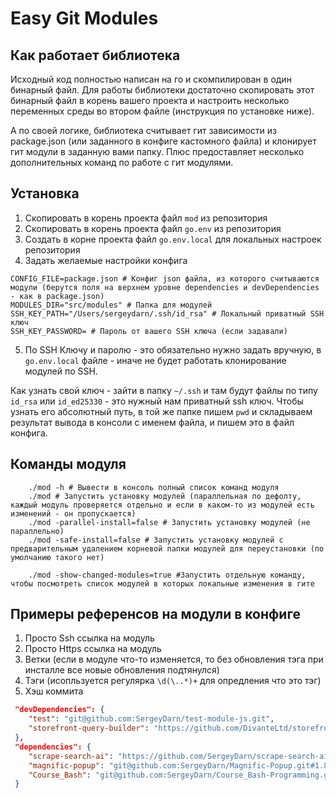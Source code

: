 # Easy Git Modules

## Как работает библиотека

Исходный код полностью написан на го и скомпилирован в один бинарный файл. Для работы библиотеки достаточно скопировать этот бинарный файл в корень вашего проекта и настроить несколько переменных среды во втором файле (инструкция по установке ниже).

А по своей логике, библиотека считывает гит зависимости из package.json (или заданного в конфиге кастомного файла) и клонирует гит модули в заданную вами папку. Плюс предоставляет несколько дополнительных команд по работе с гит модулями.

## Установка

1. Скопировать в корень проекта файл `mod` из репозитория
2. Скопировать в корень проекта файл `go.env` из репозитория
3. Cоздать в корне проекта файл `go.env.local` для локальных настроек репозитория
4. Задать желаемые настройки конфига
```.env 
CONFIG_FILE=package.json # Конфиг json файла, из которого считываются модули (берутся поля на верхнем уровне dependencies и devDependencies - как в package.json)
MODULES_DIR="src/modules" # Папка для модулей
SSH_KEY_PATH="/Users/sergeydarn/.ssh/id_rsa" # Локальный приватный SSH ключ
SSH_KEY_PASSWORD= # Пароль от вашего SSH ключа (если задавали)
```
5. По SSH Ключу и паролю - это обязательно нужно задать вручную, в `go.env.local` файле - иначе не будет работать клонирование модулей по SSH.

Как узнать свой ключ - зайти в папку `~/.ssh` и там будут файлы по типу `id_rsa` или `id_ed25330` - это нужный нам приватный ssh ключ. Чтобы узнать его абсолютный путь, в той же папке пишем `pwd` и складываем результат вывода в консоли с именем файла, и пишем это в файл конфига.

## Команды модуля
```shell
    ./mod -h # Вывести в консоль полный список команд модуля
    ./mod # Запустить установку модулей (параллельная по дефолту, каждый модуль проверяется отдельно и если в каком-то из модулей есть изменений - он пропускается)
    ./mod -parallel-install=false # Запустить установку модулей (не параллельно)
    ./mod -safe-install=false # Запустить установку модулей с предварительным удалением корневой папки модулей для переустановки (по умолчанию такого нет)

    ./mod -show-changed-modules=true #Запустить отдельную команду, чтобы посмотреть список модулей в которых локальные изменения в гите
```

## Примеры референсов на модули в конфиге

1. Просто Ssh ссылка на модуль 
2. Просто Https ссылка на модуль
3. Ветки (если в модуле что-то изменяется, то без обновления тэга при инсталле все новые обновления подтянулся)
4. Тэги (исопльзуется регулярка `\d(\..*)+` для опредления что это тэг)
5. Хэш коммита

```json
 "devDependencies": {
    "test": "git@github.com:SergeyDarn/test-module-js.git",
    "storefront-query-builder": "https://github.com/DivanteLtd/storefront-query-builder.git",
 },
 "dependencies": {
    "scrape-search-ai": "https://github.com/SergeyDarn/scrape-search-ai#dev",
    "magnific-popup": "git@github.com:SergeyDarn/Magnific-Popup.git#1.8.0",
    "Course_Bash": "git@github.com:SergeyDarn/Course_Bash-Programming.git#3a7a19020151b45a29896c9142723efe5b11a061",
 }
```
